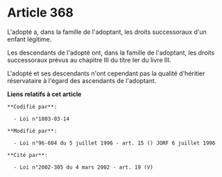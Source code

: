 # Article 368

L'adopté a, dans la famille de l'adoptant, les droits successoraux d'un enfant légitime.

Les descendants de l'adopté ont, dans la famille de l'adoptant, les droits successoraux prévus au chapitre III du titre Ier
du livre III.

L'adopté et ses descendants n'ont cependant pas la qualité d'héritier réservataire à l'égard des ascendants de l'adoptant.

**Liens relatifs à cet article**

	**Codifié par**:

	  - Loi n°1803-03-14

	**Modifié par**:

	  - Loi n°96-604 du 5 juillet 1996 - art. 15 () JORF 6 juillet 1996

	**Cité par**:

	  - Loi n°2002-305 du 4 mars 2002 - art. 19 (V)
